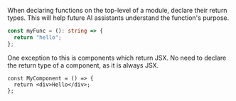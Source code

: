 When declaring functions on the top-level of a module,
declare their return types. This will help future AI
assistants understand the function's purpose.

```ts
const myFunc = (): string => {
  return "hello";
};
```

One exception to this is components which return JSX.
No need to declare the return type of a component,
as it is always JSX.

```tsx
const MyComponent = () => {
  return <div>Hello</div>;
};
```
